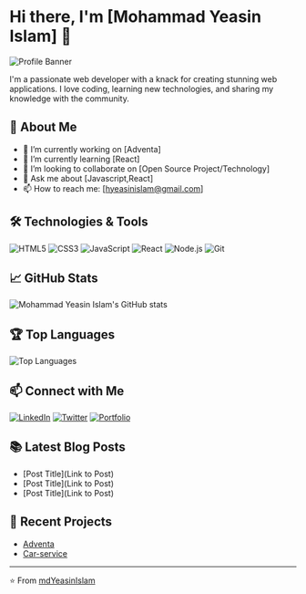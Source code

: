 # Hi there, I'm [Mohammad Yeasin Islam] 👋

![Profile Banner](https://user-images.githubusercontent.com/35267447/206916906-9bfb66d9-c419-44c2-908a-4885e610425f.gif)

I'm a passionate web developer with a knack for creating stunning web applications. I love coding, learning new technologies, and sharing my knowledge with the community.

## 🚀 About Me
- 🔭 I’m currently working on [Adventa]
- 🌱 I’m currently learning [React]
- 👯 I’m looking to collaborate on [Open Source Project/Technology]
- 💬 Ask me about [Javascript,React]
- 📫 How to reach me: [hyeasinislam@gmail.com]

## 🛠️ Technologies & Tools
![HTML5](https://img.shields.io/badge/-HTML5-E34F26?style=flat&logo=html5&logoColor=white)
![CSS3](https://img.shields.io/badge/-CSS3-1572B6?style=flat&logo=css3&logoColor=white)
![JavaScript](https://img.shields.io/badge/-JavaScript-F7DF1E?style=flat&logo=javascript&logoColor=black)
![React](https://img.shields.io/badge/-React-61DAFB?style=flat&logo=react&logoColor=black)
![Node.js](https://img.shields.io/badge/-Node.js-339933?style=flat&logo=node.js&logoColor=white)
![Git](https://img.shields.io/badge/-Git-F05032?style=flat&logo=git&logoColor=white)

## 📈 GitHub Stats
![Mohammad Yeasin Islam's GitHub stats](https://github-readme-stats.vercel.app/api?username=mdYeasinIslam&show_icons=true&theme=radical)

## 🏆 Top Languages
![Top Languages](https://github-readme-stats.vercel.app/api/top-langs/?username=mdYeasinIslam&layout=compact&theme=radical)

## 📫 Connect with Me
[![LinkedIn](https://img.shields.io/badge/-LinkedIn-0A66C2?style=flat&logo=LinkedIn&logoColor=white)](https://linkedin.com/in/yourusername)
[![Twitter](https://img.shields.io/badge/-Twitter-1DA1F2?style=flat&logo=Twitter&logoColor=white)](https://twitter.com/yourusername)
[![Portfolio](https://img.shields.io/badge/-Portfolio-000000?style=flat&logo=firefox&logoColor=white)](https://yourportfolio.com)

## 📚 Latest Blog Posts
<!-- BLOG-POST-LIST:START -->
- [Post Title](Link to Post)
- [Post Title](Link to Post)
- [Post Title](Link to Post)
<!-- BLOG-POST-LIST:END -->

## 📝 Recent Projects
- [Adventa](https://655b09c18ad8c550c822db8b--aquamarine-mochi-76b629.netlify.app/home)
- [Car-service](https://practice-firebase-58-41d5d.web.app/home)

---

⭐️ From [mdYeasinIslam](https://github.com/mdYeasinIslam)
